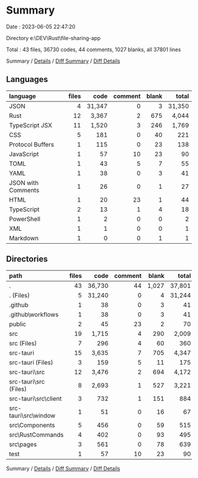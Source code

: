 # Summary

Date : 2023-06-05 22:47:20

Directory e:\\DEV\\Rust\\file-sharing-app

Total : 43 files,  36730 codes, 44 comments, 1027 blanks, all 37801 lines

Summary / [Details](details.md) / [Diff Summary](diff.md) / [Diff Details](diff-details.md)

## Languages
| language | files | code | comment | blank | total |
| :--- | ---: | ---: | ---: | ---: | ---: |
| JSON | 4 | 31,347 | 0 | 3 | 31,350 |
| Rust | 12 | 3,367 | 2 | 675 | 4,044 |
| TypeScript JSX | 11 | 1,520 | 3 | 246 | 1,769 |
| CSS | 5 | 181 | 0 | 40 | 221 |
| Protocol Buffers | 1 | 115 | 0 | 23 | 138 |
| JavaScript | 1 | 57 | 10 | 23 | 90 |
| TOML | 1 | 43 | 5 | 7 | 55 |
| YAML | 1 | 38 | 0 | 3 | 41 |
| JSON with Comments | 1 | 26 | 0 | 1 | 27 |
| HTML | 1 | 20 | 23 | 1 | 44 |
| TypeScript | 2 | 13 | 1 | 4 | 18 |
| PowerShell | 1 | 2 | 0 | 0 | 2 |
| XML | 1 | 1 | 0 | 0 | 1 |
| Markdown | 1 | 0 | 0 | 1 | 1 |

## Directories
| path | files | code | comment | blank | total |
| :--- | ---: | ---: | ---: | ---: | ---: |
| . | 43 | 36,730 | 44 | 1,027 | 37,801 |
| . (Files) | 5 | 31,240 | 0 | 4 | 31,244 |
| .github | 1 | 38 | 0 | 3 | 41 |
| .github\\workflows | 1 | 38 | 0 | 3 | 41 |
| public | 2 | 45 | 23 | 2 | 70 |
| src | 19 | 1,715 | 4 | 290 | 2,009 |
| src (Files) | 7 | 296 | 4 | 60 | 360 |
| src-tauri | 15 | 3,635 | 7 | 705 | 4,347 |
| src-tauri (Files) | 3 | 159 | 5 | 11 | 175 |
| src-tauri\\src | 12 | 3,476 | 2 | 694 | 4,172 |
| src-tauri\\src (Files) | 8 | 2,693 | 1 | 527 | 3,221 |
| src-tauri\\src\\client | 3 | 732 | 1 | 151 | 884 |
| src-tauri\\src\\window | 1 | 51 | 0 | 16 | 67 |
| src\\Components | 5 | 456 | 0 | 59 | 515 |
| src\\RustCommands | 4 | 402 | 0 | 93 | 495 |
| src\\pages | 3 | 561 | 0 | 78 | 639 |
| test | 1 | 57 | 10 | 23 | 90 |

Summary / [Details](details.md) / [Diff Summary](diff.md) / [Diff Details](diff-details.md)